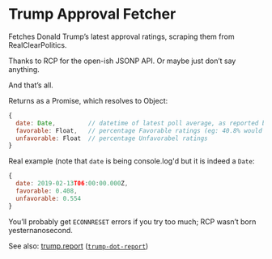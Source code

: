 # Trump Approval Fetcher

Fetches Donald Trump’s latest approval ratings, scraping them from RealClearPolitics.

Thanks to RCP for the open-ish JSONP API. Or maybe just don’t say anything.

And that’s all.

Returns as a Promise, which resolves to Object:

```js
{
  date: Date,         // datetime of latest poll average, as reported by RCP)
  favorable: Float,   // percentage Favorable ratings (eg: 40.8% would be .408)
  unfavorable: Float  // percentage Unfavorabel ratings
}
```

Real example (note that `date` is being console.log'd but it is indeed a `Date`:

```js
{
  date: 2019-02-13T06:00:00.000Z,
  favorable: 0.408,
  unfavorable: 0.554
}
```

You’ll probably get `ECONNRESET` errors if you try too much; RCP wasn’t born yesternanosecond.

See also: [trump.report](//trump.report) ([`trump-dot-report`](//github.com/unitof/trump-dot-report))
